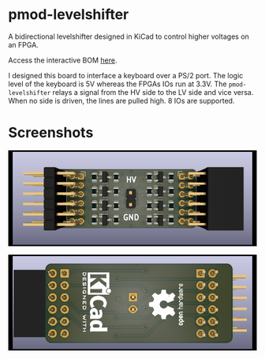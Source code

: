 # pmod-levelshifter
A bidirectional levelshifter designed in KiCad to control higher voltages on an FPGA.

Access the interactive BOM [here](https://htmlpreview.github.io/?https://github.com/mole99/pmod-levelshifter/blob/main/ibom/ibom.html).

I designed this board to interface a keyboard over a PS/2 port. The logic level of the keyboard is 5V whereas the FPGAs IOs run at 3.3V. The `pmod-levelshifter` relays a signal from the HV side to the LV side and vice versa. When no side is driven, the lines are pulled high. 8 IOs are supported.

# Screenshots

![Front Image](images/pmod_lvs_front.png)

![Back Image](images/pmod_lvs_back.png)